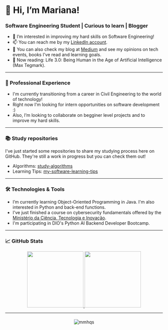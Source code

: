 # 👋 Hi, I’m Mariana!
### Software Engineering Student | Curious to learn | Blogger
- 👀 I’m interested in improving my hard skills on Software Engineering!
- 📫 You can reach me by my [LinkedIn account](https://www.linkedin.com/in/mariana-ahenriques/details).
- :blue_book: You can also check my blog at [Medium](https://medium.com/@mmhqs) and see my opinions on tech events, books I've read and learning goals.
- :newspaper: Now reading: Life 3.0: Being Human in the Age of Artificial Intelligence (Max Tegmark).

---

### 💼 Professional Experience
- I'm currently transitioning from a career in Civil Engineering to the world of technology!
- Right now I'm looking for intern opportunities on software development :)
- Also, I’m looking to collaborate on begginer level projects and to improve my hard skills.
  
---

### :books: Study repositories
I've just started some repositories to share my studying process here on GitHub. 
They're still a work in progress but you can check them out!
- Algorithms: [study-algorithms](https://github.com/mmhqs/study-algorithms)
- Learning Tips: [my-software-learning-tips](https://github.com/mmhqs/my-software-learning-tips)

---

### 🛠️ Technologies & Tools
- I’m currently learning Object-Oriented Programming in Java. I'm also interested in Python and back-end functions.
- I've just finished a course on cybersecurity fundamentals offered by the [Ministério da Ciência, Tecnologia e Inovação](https://www.gov.br/mcti/pt-br).
- I'm participating in DIO's Python AI Backend Developer Bootcamp.

---

### 📈 GitHub Stats
<div align="center">
  <a href="https://github.com/mmhqs">
    <img height="180em" src="https://github-readme-stats.vercel.app/api?username=mmhqs&show_icons=true&hide_border=true&theme=react&bg_color=0D1117&title_color=5ce1e6&icon_color=5ce1e6"/>
  </a>
  <a href="https://github.com/mmhqs">
    <img height="180em" src="https://github-readme-stats.vercel.app/api/top-langs/?username=mmhqs&layout=compact&hide_border=true&theme=react&bg_color=0D1117&title_color=5ce1e6&icon_color=5ce1e6"/>
  </a>
</div>

---

<div style="text-align: center; margin-top: 20px;">
  <img src="https://komarev.com/ghpvc/?username=mmhqs&label=Profile%20views&color=0e75b6&style=flat" alt="mmhqs"/>
</div>

